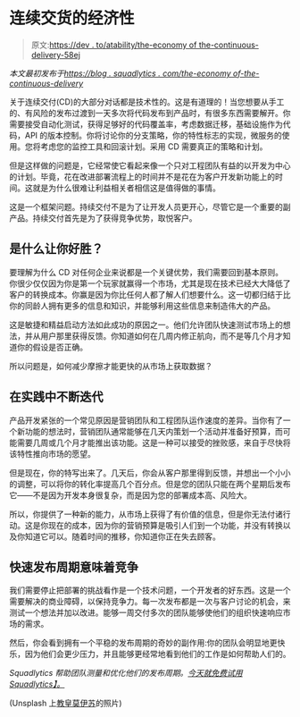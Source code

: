 # 连续交货的经济性

> 原文:[https://dev . to/atability/the-economy of the-continuous-delivery-58ej](https://dev.to/tability/the-economy-of-continuous-delivery-58ej)

*本文最初发布于[https://blog . squadlytics . com/the-economy of-the-continuous-delivery](https://blog.squadlytics.com/the-economy-of-continuous-delivery)*

关于连续交付(CD)的大部分对话都是技术性的。这是有道理的！当您想要从手工的、有风险的发布过渡到一天多次将代码发布到产品时，有很多东西需要解开。你需要接受自动化测试，获得足够好的代码覆盖率，考虑数据迁移，基础设施作为代码，API 的版本控制。你将讨论你的分支策略，你的特性标志的实现，微服务的使用。您将考虑您的监控工具和回滚计划。采用 CD 需要真正的策略和计划。

但是这样做的问题是，它经常使它看起来像一个只对工程团队有益的以开发为中心的计划。毕竟，花在改进部署流程上的时间并不是花在为客户开发新功能上的时间。这就是为什么很难让利益相关者相信这是值得做的事情。

这是一个框架问题。持续交付不是为了让开发人员更开心，尽管它是一个重要的副产品。持续交付首先是为了获得竞争优势，取悦客户。

## [](#what-makes-you-competitive)是什么让你好胜？

要理解为什么 CD 对任何企业来说都是一个关键优势，我们需要回到基本原则。你很少仅仅因为你是第一个玩家就赢得一个市场，尤其是现在技术已经大大降低了客户的转换成本。你赢是因为你比任何人都了解人们想要什么。这一切都归结于比你的同龄人拥有更多的信息和知识，并能够利用这些信息来制造伟大的产品。

这是敏捷和精益启动方法如此成功的原因之一。他们允许团队快速测试市场上的想法，并从用户那里获得反馈。你知道如何在几周内修正航向，而不是等几个月才知道你的假设是否正确。

所以问题是，如何减少摩擦才能更快的从市场上获取数据？

## [](#iterating-in-practice)在实践中不断迭代

产品开发紧张的一个常见原因是营销团队和工程团队运作速度的差异。当你有了一个新功能的想法时，营销团队通常能够在几天内策划一个活动并准备好预算，而可能需要几周或几个月才能推出该功能。这是一种可以接受的挫败感，来自于尽快将该特性推向市场的愿望。

但是现在，你的特写出来了。几天后，你会从客户那里得到反馈，并想出一个小小的调整，可以将你的转化率提高几个百分点。但是您的团队只能在两个星期后发布它——不是因为开发本身很复杂，而是因为您的部署成本高、风险大。

所以，你提供了一种新的能力，从市场上获得了有价值的信息，但是你无法付诸行动。这是你现在的成本，因为你的营销预算是吸引人们到一个功能，并没有转换以及你知道它可以。随着时间的推移，你知道你正在失去顾客。

## [](#fast-release-cycles-are-about-being-competitive)快速发布周期意味着竞争

我们需要停止把部署的挑战看作是一个技术问题，一个开发者的好东西。这是一个需要解决的商业障碍，以保持竞争力。每一次发布都是一次与客户讨论的机会，来测试一个想法并加以改进。能够一周交付多次的团队能够使他们的组织快速响应市场的需求。

然后，你会看到拥有一个平稳的发布周期的奇妙的副作用:你的团队会明显地更快乐，因为他们会更少压力，并且能够更经常地看到他们的工作是如何帮助人们的。

*Squadlytics 帮助团队测量和优化他们的发布周期。[今天就免费试用 Squadlytics】。](https://squadlytics.com)*

(Unsplash 上[教皇莫伊苏](https://unsplash.com/photos/ObweQkF5w30)的照片)